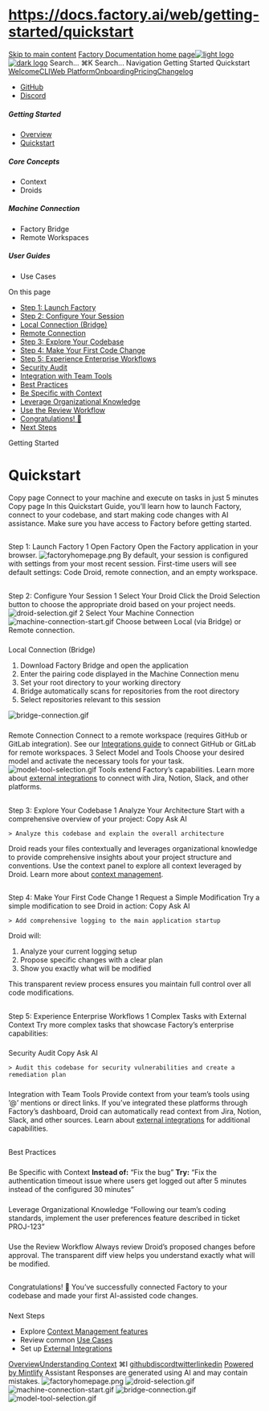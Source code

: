 # https://docs.factory.ai/web/getting-started/quickstart

[Skip to main content](https://docs.factory.ai/web/getting-started/quickstart#content-area)
[Factory Documentation home page![light logo](https://mintcdn.com/factory/znfImxXlrso1kEgo/logo/light.svg?fit=max&auto=format&n=znfImxXlrso1kEgo&q=85&s=d542d979e6c1a1ab8ddddac1a646a327)![dark logo](https://mintcdn.com/factory/znfImxXlrso1kEgo/logo/dark.svg?fit=max&auto=format&n=znfImxXlrso1kEgo&q=85&s=5c00942d328806f6cdcc3c0b95cda358)](https://docs.factory.ai/)
Search...
⌘K
Search...
Navigation
Getting Started
Quickstart
[Welcome](https://docs.factory.ai/welcome)[CLI](https://docs.factory.ai/cli/getting-started/overview)[Web Platform](https://docs.factory.ai/web/getting-started/overview)[Onboarding](https://docs.factory.ai/onboarding)[Pricing](https://docs.factory.ai/pricing)[Changelog](https://docs.factory.ai/changelog/1-8)
  * [GitHub](https://github.com/factory-ai/factory)
  * [Discord](https://discord.gg/EQ2DQM2F)


##### Getting Started
  * [Overview](https://docs.factory.ai/web/getting-started/overview)
  * [Quickstart](https://docs.factory.ai/web/getting-started/quickstart)


##### Core Concepts
  * Context
  * Droids


##### Machine Connection
  * Factory Bridge
  * Remote Workspaces


##### User Guides
  * Use Cases


On this page
  * [Step 1: Launch Factory](https://docs.factory.ai/web/getting-started/quickstart#step-1%3A-launch-factory)
  * [Step 2: Configure Your Session](https://docs.factory.ai/web/getting-started/quickstart#step-2%3A-configure-your-session)
  * [Local Connection (Bridge)](https://docs.factory.ai/web/getting-started/quickstart#local-connection-bridge)
  * [Remote Connection](https://docs.factory.ai/web/getting-started/quickstart#remote-connection)
  * [Step 3: Explore Your Codebase](https://docs.factory.ai/web/getting-started/quickstart#step-3%3A-explore-your-codebase)
  * [Step 4: Make Your First Code Change](https://docs.factory.ai/web/getting-started/quickstart#step-4%3A-make-your-first-code-change)
  * [Step 5: Experience Enterprise Workflows](https://docs.factory.ai/web/getting-started/quickstart#step-5%3A-experience-enterprise-workflows)
  * [Security Audit](https://docs.factory.ai/web/getting-started/quickstart#security-audit)
  * [Integration with Team Tools](https://docs.factory.ai/web/getting-started/quickstart#integration-with-team-tools)
  * [Best Practices](https://docs.factory.ai/web/getting-started/quickstart#best-practices)
  * [Be Specific with Context](https://docs.factory.ai/web/getting-started/quickstart#be-specific-with-context)
  * [Leverage Organizational Knowledge](https://docs.factory.ai/web/getting-started/quickstart#leverage-organizational-knowledge)
  * [Use the Review Workflow](https://docs.factory.ai/web/getting-started/quickstart#use-the-review-workflow)
  * [Congratulations! 🎉](https://docs.factory.ai/web/getting-started/quickstart#congratulations-%F0%9F%8E%89)
  * [Next Steps](https://docs.factory.ai/web/getting-started/quickstart#next-steps)


Getting Started
# Quickstart
Copy page
Connect to your machine and execute on tasks in just 5 minutes
Copy page
In this Quickstart Guide, you’ll learn how to launch Factory, connect to your codebase, and start making code changes with AI assistance.
Make sure you have access to Factory before getting started.
##
[​](https://docs.factory.ai/web/getting-started/quickstart#step-1%3A-launch-factory)
Step 1: Launch Factory
1
Open Factory
Open the Factory application in your browser.
![factoryhomepage.png](https://mintcdn.com/factory/Hp3lbmWjJVrQVsgq/images/web/factoryhomepage.png?fit=max&auto=format&n=Hp3lbmWjJVrQVsgq&q=85&s=431b74cd2a6aac4a928c50a80db47460)
By default, your session is configured with settings from your most recent session. First-time users will see default settings: Code Droid, remote connection, and an empty workspace.
##
[​](https://docs.factory.ai/web/getting-started/quickstart#step-2%3A-configure-your-session)
Step 2: Configure Your Session
1
Select Your Droid
Click the Droid Selection button to choose the appropriate droid based on your project needs.
![droid-selection.gif](https://mintcdn.com/factory/Hp3lbmWjJVrQVsgq/images/web/droid-selection.gif?s=752aa9547d1581a27725737ef84cac88)
2
Select Your Machine Connection
![machine-connection-start.gif](https://mintcdn.com/factory/Hp3lbmWjJVrQVsgq/images/web/machine-connection-start.gif?s=81a3f3be856a4b9d9df4cb828715e2a1)
Choose between Local (via Bridge) or Remote connection.
###
[​](https://docs.factory.ai/web/getting-started/quickstart#local-connection-bridge)
Local Connection (Bridge)
  1. Download Factory Bridge and open the application
  2. Enter the pairing code displayed in the Machine Connection menu
  3. Set your root directory to your working directory
  4. Bridge automatically scans for repositories from the root directory
  5. Select repositories relevant to this session


![bridge-connection.gif](https://mintcdn.com/factory/Hp3lbmWjJVrQVsgq/images/web/bridge-connection.gif?s=f7336e4e48227a4e5935d19d046826d6)
###
[​](https://docs.factory.ai/web/getting-started/quickstart#remote-connection)
Remote Connection
Connect to a remote workspace (requires GitHub or GitLab integration).
See our [Integrations guide](https://docs.factory.ai/onboarding/integrating-with-your-engineering-system/github-cloud) to connect GitHub or GitLab for remote workspaces.
3
Select Model and Tools
Choose your desired model and activate the necessary tools for your task.
![model-tool-selection.gif](https://mintcdn.com/factory/Hp3lbmWjJVrQVsgq/images/web/model-tool-selection.gif?s=deabf9e5446a82a7f8868a133a68e0a5)
Tools extend Factory’s capabilities. Learn more about [external integrations](https://docs.factory.ai/web/core-concepts/context/external-integrations) to connect with Jira, Notion, Slack, and other platforms.
##
[​](https://docs.factory.ai/web/getting-started/quickstart#step-3%3A-explore-your-codebase)
Step 3: Explore Your Codebase
1
Analyze Your Architecture
Start with a comprehensive overview of your project:
Copy
Ask AI
```
> Analyze this codebase and explain the overall architecture

```

Droid reads your files contextually and leverages organizational knowledge to provide comprehensive insights about your project structure and conventions.
Use the context panel to explore all context leveraged by Droid. Learn more about [context management](https://docs.factory.ai/web/core-concepts/context/understanding-context).
##
[​](https://docs.factory.ai/web/getting-started/quickstart#step-4%3A-make-your-first-code-change)
Step 4: Make Your First Code Change
1
Request a Simple Modification
Try a simple modification to see Droid in action:
Copy
Ask AI
```
> Add comprehensive logging to the main application startup

```

Droid will:
  1. Analyze your current logging setup
  2. Propose specific changes with a clear plan
  3. Show you exactly what will be modified


This transparent review process ensures you maintain full control over all code modifications.
##
[​](https://docs.factory.ai/web/getting-started/quickstart#step-5%3A-experience-enterprise-workflows)
Step 5: Experience Enterprise Workflows
1
Complex Tasks with External Context
Try more complex tasks that showcase Factory’s enterprise capabilities:
###
[​](https://docs.factory.ai/web/getting-started/quickstart#security-audit)
Security Audit
Copy
Ask AI
```
> Audit this codebase for security vulnerabilities and create a remediation plan

```

###
[​](https://docs.factory.ai/web/getting-started/quickstart#integration-with-team-tools)
Integration with Team Tools
Provide context from your team’s tools using ’@’ mentions or direct links.
If you’ve integrated these platforms through Factory’s dashboard, Droid can automatically read context from Jira, Notion, Slack, and other sources. Learn about [external integrations](https://docs.factory.ai/web/core-concepts/context/external-integrations) for additional capabilities.
##
[​](https://docs.factory.ai/web/getting-started/quickstart#best-practices)
Best Practices
###
[​](https://docs.factory.ai/web/getting-started/quickstart#be-specific-with-context)
Be Specific with Context
**Instead of:** “Fix the bug” **Try:** “Fix the authentication timeout issue where users get logged out after 5 minutes instead of the configured 30 minutes”
###
[​](https://docs.factory.ai/web/getting-started/quickstart#leverage-organizational-knowledge)
Leverage Organizational Knowledge
“Following our team’s coding standards, implement the user preferences feature described in ticket PROJ-123”
###
[​](https://docs.factory.ai/web/getting-started/quickstart#use-the-review-workflow)
Use the Review Workflow
Always review Droid’s proposed changes before approval. The transparent diff view helps you understand exactly what will be modified.
##
[​](https://docs.factory.ai/web/getting-started/quickstart#congratulations-%F0%9F%8E%89)
Congratulations! 🎉
You’ve successfully connected Factory to your codebase and made your first AI-assisted code changes.
###
[​](https://docs.factory.ai/web/getting-started/quickstart#next-steps)
Next Steps
  * Explore [Context Management features](https://docs.factory.ai/web/core-concepts/context/understanding-context)
  * Review common [Use Cases](https://docs.factory.ai/web/use-cases/overview)
  * Set up [External Integrations](https://docs.factory.ai/web/core-concepts/context/external-integrations)


[Overview](https://docs.factory.ai/web/getting-started/overview)[Understanding Context](https://docs.factory.ai/web/core-concepts/context/understanding-context)
⌘I
[github](https://github.com/factory-ai/factory)[discord](https://discord.gg/EQ2DQM2F)[twitter](https://twitter.com/factoryAI)[linkedin](https://www.linkedin.com/company/factory-hq/)
[Powered by Mintlify](https://mintlify.com?utm_campaign=poweredBy&utm_medium=referral&utm_source=factory)
Assistant
Responses are generated using AI and may contain mistakes.
![factoryhomepage.png](https://mintcdn.com/factory/Hp3lbmWjJVrQVsgq/images/web/factoryhomepage.png?w=560&fit=max&auto=format&n=Hp3lbmWjJVrQVsgq&q=85&s=44cde995875c10128bee59abf8c53dae)
![droid-selection.gif](https://mintcdn.com/factory/Hp3lbmWjJVrQVsgq/images/web/droid-selection.gif?s=752aa9547d1581a27725737ef84cac88)
![machine-connection-start.gif](https://mintcdn.com/factory/Hp3lbmWjJVrQVsgq/images/web/machine-connection-start.gif?s=81a3f3be856a4b9d9df4cb828715e2a1)
![bridge-connection.gif](https://mintcdn.com/factory/Hp3lbmWjJVrQVsgq/images/web/bridge-connection.gif?s=f7336e4e48227a4e5935d19d046826d6)
![model-tool-selection.gif](https://mintcdn.com/factory/Hp3lbmWjJVrQVsgq/images/web/model-tool-selection.gif?s=deabf9e5446a82a7f8868a133a68e0a5)
